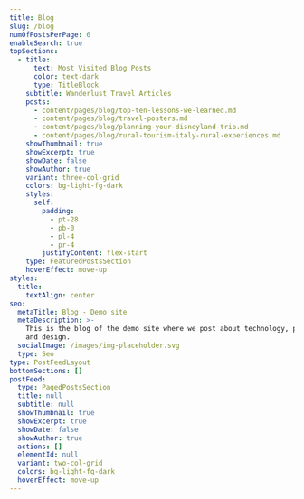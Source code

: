 ```yaml
---
title: Blog
slug: /blog
numOfPostsPerPage: 6
enableSearch: true
topSections:
  - title:
      text: Most Visited Blog Posts
      color: text-dark
      type: TitleBlock
    subtitle: Wanderlust Travel Articles
    posts:
      - content/pages/blog/top-ten-lessons-we-learned.md
      - content/pages/blog/travel-posters.md
      - content/pages/blog/planning-your-disneyland-trip.md
      - content/pages/blog/rural-tourism-italy-rural-experiences.md
    showThumbnail: true
    showExcerpt: true
    showDate: false
    showAuthor: true
    variant: three-col-grid
    colors: bg-light-fg-dark
    styles:
      self:
        padding:
          - pt-28
          - pb-0
          - pl-4
          - pr-4
        justifyContent: flex-start
    type: FeaturedPostsSection
    hoverEffect: move-up
styles:
  title:
    textAlign: center
seo:
  metaTitle: Blog - Demo site
  metaDescription: >-
    This is the blog of the demo site where we post about technology, product,
    and design.
  socialImage: /images/img-placeholder.svg
  type: Seo
type: PostFeedLayout
bottomSections: []
postFeed:
  type: PagedPostsSection
  title: null
  subtitle: null
  showThumbnail: true
  showExcerpt: true
  showDate: false
  showAuthor: true
  actions: []
  elementId: null
  variant: two-col-grid
  colors: bg-light-fg-dark
  hoverEffect: move-up
---
```

